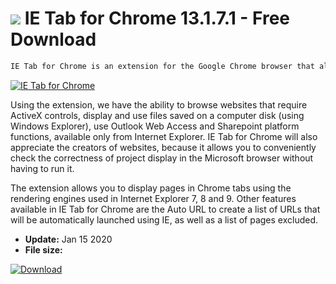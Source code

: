 # ![](https://cdn.softexe.net/static/icon/c/ie-tab-for-chrome-8200.png) IE Tab for Chrome 13.1.7.1  - Free Download

```sh
IE Tab for Chrome is an extension for the Google Chrome browser that allows the user to display web content using Internet Explorer. Thanks to it, from the level of Google's browser, we will open websites that require various types of mechanisms and functions implemented / supported only by Internet Explorer to work properly.
```
[![IE Tab for Chrome](https://gallery.dpcdn.pl/imgc/Tools/50847/g_-_420x350_1.5_-_x20140503200419_0.png)](https://softexe.net/win/internet/browser-add-ons/ie-tab-for-chrome:hbRR.html)

Using the extension, we have the ability to browse websites that require ActiveX controls, display and use files saved on a computer disk (using Windows Explorer), use Outlook Web Access and Sharepoint platform functions, available only from Internet Explorer. IE Tab for Chrome will also appreciate the creators of websites, because it allows you to conveniently check the correctness of project display in the Microsoft browser without having to run it.
 
 The extension allows you to display pages in Chrome tabs using the rendering engines used in Internet Explorer 7, 8 and 9. Other features available in IE Tab for Chrome are the Auto URL to create a list of URLs that will be automatically launched using IE, as well as a list of pages excluded.


- **Update:** Jan 15 2020
- **File size:** 

[![Download](https://cdn.softexe.net/static/img/download.png)](https://softexe.net/win/internet/browser-add-ons/ie-tab-for-chrome:hbRR.html)

